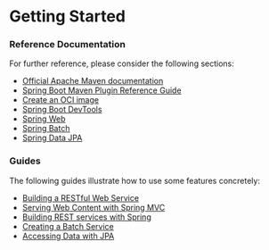 # Getting Started

### Reference Documentation
For further reference, please consider the following sections:

* [Official Apache Maven documentation](https://maven.apache.org/guides/index.html)
* [Spring Boot Maven Plugin Reference Guide](https://docs.spring.io/spring-boot/docs/2.5.0/maven-plugin/reference/html/)
* [Create an OCI image](https://docs.spring.io/spring-boot/docs/2.5.0/maven-plugin/reference/html/#build-image)
* [Spring Boot DevTools](https://docs.spring.io/spring-boot/docs/2.5.0/reference/htmlsingle/#using-boot-devtools)
* [Spring Web](https://docs.spring.io/spring-boot/docs/2.5.0/reference/htmlsingle/#boot-features-developing-web-applications)
* [Spring Batch](https://docs.spring.io/spring-boot/docs/2.5.0/reference/htmlsingle/#howto-batch-applications)
* [Spring Data JPA](https://docs.spring.io/spring-boot/docs/2.5.0/reference/htmlsingle/#boot-features-jpa-and-spring-data)

### Guides
The following guides illustrate how to use some features concretely:

* [Building a RESTful Web Service](https://spring.io/guides/gs/rest-service/)
* [Serving Web Content with Spring MVC](https://spring.io/guides/gs/serving-web-content/)
* [Building REST services with Spring](https://spring.io/guides/tutorials/bookmarks/)
* [Creating a Batch Service](https://spring.io/guides/gs/batch-processing/)
* [Accessing Data with JPA](https://spring.io/guides/gs/accessing-data-jpa/)

